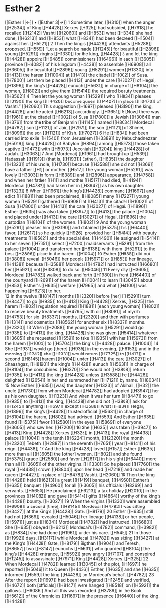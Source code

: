 # Esther 2
[[Esther 1|←]] • [[Esther 3|→]]
1 Some time later, [[H310]] when the anger [[H2534]] of King [[H4428]] Xerxes [[H325]] had subsided, [[H7918]] he recalled [[H2142]] Vashti [[H2060]] and [[H853]] what [[H834]] she had done, [[H6213]] and [[H853]] what [[H834]] had been decreed [[H1504]] against her. [[H5921]] 
2 Then the king's [[H4428]] attendants [[H5288]] proposed, [[H559]] “Let a search be made [[H1245]] for beautiful [[H2896]] young [[H5291]] virgins [[H1330]] for the king, [[H4428]] 
3 and let the king [[H4428]] appoint [[H6485]] commissioners [[H6496]] in each [[H3605]] province [[H4082]] of his kingdom [[H4438]] to assemble [[H6908]] all [[H3605]] the beautiful [[H2896]] young [[H5291]] women [[H1330]] into [[H413]] the harem [[H1004]] at [[H413]] the citadel [[H1002]] of Susa. [[H7800]] Let them be placed [[H413]] under the care [[H3027]] of Hegai, [[H1896]] the king’s [[H4428]] eunuch [[H5631]] in charge of [[H8104]] the women, [[H802]] and give them [[H5414]] the required beauty treatments. [[H8562]] 
4 Then let the young woman [[H5291]] who [[H834]] pleases [[H3190]] the king [[H4428]] become queen [[H4427]] in place [[H8478]] of Vashti.” [[H2060]] This suggestion [[H1697]] pleased [[H3190]] the king, [[H4428]] and he acted [[H6213]] accordingly. [[H3651]] 
5 [Now] there was [[H1961]] at the citadel [[H1002]] of Susa [[H7800]] a Jewish [[H3064]] man [[H376]] from the tribe of Benjamin [[H1145]] named [[H8034]] Mordecai [[H4782]] son [[H1121]] of Jair, [[H2971]] the son [[H1121]] of Shimei, [[H8096]] the son [[H1121]] of Kish. [[H7027]] 
6 He [[H834]] had been carried into exile [[H1540]] from Jerusalem [[H3389]] by Nebuchadnezzar [[H5019]] king [[H4428]] of Babylon [[H894]] among [[H5973]] those taken captive [[H1473]] with [[H5973]] Jeconiah [[H3204]] king [[H4428]] of Judah. [[H3063]] 
7 And [Mordecai] [[H1961]] had brought up [[H539]] Hadassah [[H1919]] (that is, [[H1931]] Esther), [[H635]] the daughter [[H1323]] of his uncle, [[H1730]] because [[H3588]] she did not [[H369]] have a father [[H1]] or mother. [[H517]] The young woman [[H5291]] was lovely [[H3303]] in form [[H8389]] and [[H2896]] appearance, [[H4758]] and when her father [[H1]] and mother [[H517]] had died, [[H4194]] Mordecai [[H4782]] had taken her in [[H3947]] as his own  daughter. [[H1323]] 
8 When [[H1961]] the king’s [[H4428]] command [[H1697]] and edict [[H1881]] had been proclaimed, [[H8085]] many [[H7227]] young women [[H5291]] gathered [[H6908]] at [[H413]] the citadel [[H1002]] of Susa [[H7800]] under [[H413]] the care [[H3027]] of Hegai. [[H1896]] Esther [[H635]] was also taken [[H3947]] to [[H413]] the palace [[H1004]] and placed under [[H413]] the care [[H3027]] of Hegai, [[H1896]] the custodian [[H8104]] of the women. [[H802]] 
9 And the young woman [[H5291]] pleased him [[H3190]] and obtained [[H5375]] his [[H6440]] favor, [[H2617]] so he quickly [[H926]] provided her [[H5414]] with beauty treatments [[H8562]] and the special diet. [[H4490]] He assigned [[H5414]] to her  seven [[H7651]] select [[H7200]] maidservants [[H5291]] from the palace [[H1004]] and transferred her [[H8138]] with them [[H5291]] to the best [[H2896]] place in the harem. [[H1004]] 
10 Esther [[H635]] did not [[H3808]] reveal [[H5046]] her people [[H5971]] or [[H853]] her lineage, [[H4138]] because [[H3588]] Mordecai [[H4782]] had instructed [[H6680]] her [[H5921]] not [[H3808]] to do so. [[H5046]] 
11 Every day [[H3605]] Mordecai [[H4782]] walked back and forth [[H1980]] in front [[H6440]] of the courtyard [[H2691]] of the harem [[H1004]] to learn [[H3045]] about [[H853]] Esther's [[H635]] welfare [[H7965]] and what [[H4100]] was happening [[H6213]] to her.  
12 In the twelve [[H8147]] months [[H2320]] before [her] [[H5291]] turn [[H8447]] to go [[H935]] to [[H413]] King [[H4428]] Xerxes, [[H325]] the harem [[H802]] regulation required [[H1881]] [each young woman] [[H802]] to receive beauty treatments [[H4795]] with oil [[H8081]] of myrrh [[H4753]] for six [[H8337]] months, [[H2320]] and then with perfumes [[H1314]] and cosmetics [[H8562]] for another six [[H8337]] months. [[H2320]] 
13 When [[H2088]] the young woman [[H5291]] would go [[H935]] to [[H413]] the king, [[H4428]] she was given [[H5414]] whatever [[H3605]] she requested [[H559]] to take [[H935]] with her [[H5973]] from the harem [[H1004]] to [[H5704]] the king's [[H4428]] palace. [[H1004]] 
14 She [[H1931]] would go [there] [[H935]] in the evening, [[H6153]] and in the morning [[H1242]] she [[H1931]] would return [[H7725]] to [[H413]] a second [[H8145]] harem [[H1004]] under [[H413]] the care [[H3027]] of Shaashgaz, [[H8190]] the king’s [[H4428]] eunuch [[H5631]] in charge of [[H8104]] the concubines. [[H6370]] She would not [[H3808]] return [[H935]] to [[H413]] the king [[H4428]] unless [[H3588]] he [[H4428]] delighted [[H2654]] in her  and summoned her [[H7121]] by name. [[H8034]] 
15 Now Esther [[H635]] [was] the daughter [[H1323]] of Abihail, [[H32]] the uncle [[H1730]] from whom Mordecai [[H4782]] had adopted [[H3947]] her  as his own daughter. [[H1323]] And when it was her turn [[H8447]] to go [[H935]] to [[H413]] the king, [[H4428]] she did not [[H3808]] ask for [[H1245]] anything [[H1697]] except [[H3588]] what [[H834]] Hegai, [[H1896]] the king’s [[H4428]] trusted official [[H5631]] in charge of [[H8104]] the harem, [[H802]] had advised. [[H559]] And Esther [[H635]] found [[H5375]] favor [[H2580]] in the eyes [[H5869]] of everyone [[H3605]] who saw her. [[H7200]] 
16 She [[H635]] was taken [[H3947]] to [[H413]] King [[H4428]] Xerxes [[H325]] in [[H413]] the royal [[H4438]] palace [[H1004]] in the tenth [[H6224]] month, [[H2320]] the month [[H2320]] Tebeth, [[H2887]] in the seventh [[H7651]] year [[H8141]] of his reign. [[H4438]] 
17 And the king [[H4428]] loved [[H157]] Esther [[H635]] more than all [[H3605]] the [other] women, [[H802]] and she found [[H5375]] grace [[H2580]] and favor [[H2617]] in his sight [[H6440]] more than all [[H3605]] of the other virgins. [[H1330]] So he placed [[H7760]] the royal [[H4438]] crown [[H3804]] upon her head [[H7218]] and made her queen [[H4427]] in place of [[H8478]] Vashti. [[H2060]] 
18 Then the king [[H4428]] held [[H6213]] a great [[H1419]] banquet, [[H4960]] Esther’s [[H635]] banquet, [[H4960]] for all [[H3605]] his officials [[H8269]] and servants. [[H5650]] He proclaimed [[H6213]] a tax holiday [[H2010]] in the provinces [[H4082]] and gave [[H5414]] gifts [[H4864]] worthy of the king’s [[H4428]] bounty. [[H3027]] 
19 When the virgins [[H1330]] were assembled [[H6908]] a second [time], [[H8145]] Mordecai [[H4782]] was sitting [[H3427]] at the King’s [[H4428]] Gate. [[H8179]] 
20 Esther [[H635]] still had not [[H369]] revealed [[H5046]] her lineage [[H4138]] or her people, [[H5971]] just as [[H834]] Mordecai [[H4782]] had instructed. [[H6680]] She [[H635]] obeyed [[H6213]] Mordecai’s [[H4782]] command, [[H3982]] as [[H834]] she had done [[H1961]] under his care. [[H545]] 
21 In those [[H1992]] days, [[H3117]] while Mordecai [[H4782]] was sitting [[H3427]] at the King’s [[H4428]] Gate, [[H8179]] Bigthan [[H904]] and Teresh, [[H8657]] two [[H8147]] eunuchs [[H5631]] who guarded [[H8104]] the king’s [[H4428]] entrance, [[H5592]] grew angry [[H7107]] and conspired [[H1245]] to assassinate [[H7971]] King [[H4428]] Xerxes. [[H325]] 
22 When Mordecai [[H4782]] learned [[H3045]] of the plot, [[H1697]] he reported [[H5046]] it to Queen [[H4436]] Esther, [[H635]] and she [[H635]] informed [[H559]] the king [[H4428]] on Mordecai’s behalf. [[H4782]] 
23 After the report [[H1697]] had been investigated [[H1245]] and verified, [[H4672]] both [officials] [[H8147]] were hanged [[H8518]] on [[H5921]] the gallows. [[H6086]] And all this was recorded [[H3789]] in the Book [[H5612]] of the Chronicles [[H1697]] in the presence [[H6440]] of the king. [[H4428]] 
